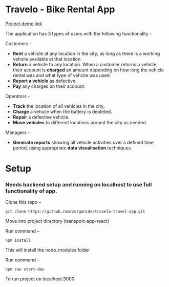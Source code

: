 # Travelo - Bike Rental App
[Project demo link](https://learnermanipal-my.sharepoint.com/:v:/g/personal/ammar_khurshid_learner_manipal_edu/EahZQiLvWmJMmB2JUdoOvgUB-L5Y4-IHXA3_zYliOmNopA?e=bIECha)

The application has 3 types of users with the following functionality - 

Customers - 
 - **Rent** a vehicle at any location in the city, as long as there is a working vehicle available at that location.
 -    **Return** a vehicle to any location. When a customer returns a vehicle, their account is **charged** an amount depending on how long the vehicle rental was and what type of vehicle was used.
 - **Report a vehicle** as defective.
 - **Pay** any charges on their account.

Operators -
 - **Track** the location of all vehicles in the city.
 - **Charge** a vehicle when the battery is depleted.
 - **Repair** a defective vehicle.
 - **Move vehicles** to different locations around the city as needed.

Managers -
 - **Generate reports** showing all vehicle activities over a defined time period, using appropriate **data visualisation** techniques.




# Setup

### Needs backend setup and running on localhost to use full functionality of app. 

Clone this repo – 

    git clone https://github.com/zorgonide/travelo-travel-app.git

Move into project directory (transport-app-react)

Run command – 

    npm install

This will install the node_modules folder

Run command – 

    npm run start-dev

To run project on localhost:3000
